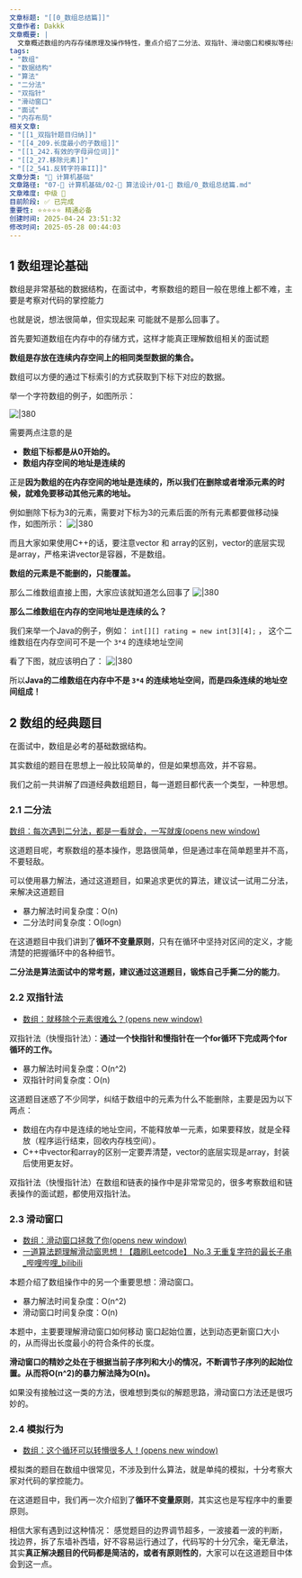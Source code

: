 ```yaml
---
文章标题: "[[0_数组总结篇]]" 
文章作者: Dakkk
文章概要: |
  文章概述数组的内存存储原理及操作特性，重点介绍了二分法、双指针、滑动窗口和模拟等经典算法。强调这些方法能显著提升数组问题解决效率，是面试中的常见考点，并提及循环不变量原则。
tags:
- "数组"
- "数据结构"
- "算法"
- "二分法"
- "双指针"
- "滑动窗口"
- "面试"
- "内存布局"
相关文章:
- "[[1_双指针题目归纳]]"
- "[[4_209.长度最小的子数组]]"
- "[[1_242.有效的字母异位词]]"
- "[[2_27.移除元素]]"
- "[[2_541.反转字符串II]]"
文章分类: "📐 计算机基础"
文章路径: "07-📐 计算机基础/02-🧮 算法设计/01-🔄 数组/0_数组总结篇.md"
文章难度: 中级 🌳
目前阶段: ✅ 已完成
重要性: ⭐⭐⭐⭐⭐ 精通必备
创建时间: 2025-04-24 23:51:32
修改时间: 2025-05-28 00:44:03
---
```


## 1 数组理论基础

数组是非常基础的数据结构，在面试中，考察数组的题目一般在思维上都不难，主要是考察对代码的掌控能力

也就是说，想法很简单，但实现起来 可能就不是那么回事了。

首先要知道数组在内存中的存储方式，这样才能真正理解数组相关的面试题

**数组是存放在连续内存空间上的相同类型数据的集合。**

数组可以方便的通过下标索引的方式获取到下标下对应的数据。

举一个字符数组的例子，如图所示：

![|380](https://my-obsidian-image.oss-cn-guangzhou.aliyuncs.com/2024/04/10dac32070d8b59660123947a36c83ad.png)


需要两点注意的是

- **数组下标都是从0开始的。**
- **数组内存空间的地址是连续的**

正是**因为数组的在内存空间的地址是连续的，所以我们在删除或者增添元素的时候，就难免要移动其他元素的地址。**

例如删除下标为3的元素，需要对下标为3的元素后面的所有元素都要做移动操作，如图所示：
![|380](https://my-obsidian-image.oss-cn-guangzhou.aliyuncs.com/2024/04/014c918d99962ec101213f88c4cb3ac1.png)


而且大家如果使用C++的话，要注意vector 和 array的区别，vector的底层实现是array，严格来讲vector是容器，不是数组。

**数组的元素是不能删的，只能覆盖。**

那么二维数组直接上图，大家应该就知道怎么回事了
![|380](https://my-obsidian-image.oss-cn-guangzhou.aliyuncs.com/2024/04/7c9fcad9b6f3cb41974d12378b1254d0.png)


**那么二维数组在内存的空间地址是连续的么？**

我们来举一个Java的例子，例如： `int[][] rating = new int[3][4];` ， 这个二维数组在内存空间可不是一个 `3*4` 的连续地址空间

看了下图，就应该明白了：
![|380](https://my-obsidian-image.oss-cn-guangzhou.aliyuncs.com/2024/04/543d6d5961e24f2cf3f620b1e52bdc87.png)


所以**Java的二维数组在内存中不是 `3*4` 的连续地址空间，而是四条连续的地址空间组成！**

## 2 数组的经典题目

在面试中，数组是必考的基础数据结构。

其实数组的题目在思想上一般比较简单的，但是如果想高效，并不容易。

我们之前一共讲解了四道经典数组题目，每一道题目都代表一个类型，一种思想。

### 2.1 二分法

[数组：每次遇到二分法，都是一看就会，一写就废(opens new window)](https://programmercarl.com/0704.%E4%BA%8C%E5%88%86%E6%9F%A5%E6%89%BE.html)

这道题目呢，考察数组的基本操作，思路很简单，但是通过率在简单题里并不高，不要轻敌。

可以使用暴力解法，通过这道题目，如果追求更优的算法，建议试一试用二分法，来解决这道题目

- 暴力解法时间复杂度：O(n)
- 二分法时间复杂度：O(logn)

在这道题目中我们讲到了**循环不变量原则**，只有在循环中坚持对区间的定义，才能清楚的把握循环中的各种细节。

**二分法是算法面试中的常考题，建议通过这道题目，锻炼自己手撕二分的能力**。

### 2.2 双指针法

- [数组：就移除个元素很难么？(opens new window)](https://programmercarl.com/0027.%E7%A7%BB%E9%99%A4%E5%85%83%E7%B4%A0.html)

双指针法（快慢指针法）：**通过一个快指针和慢指针在一个for循环下完成两个for循环的工作。**

- 暴力解法时间复杂度：O(n^2)
- 双指针时间复杂度：O(n)

这道题目迷惑了不少同学，纠结于数组中的元素为什么不能删除，主要是因为以下两点：

- 数组在内存中是连续的地址空间，不能释放单一元素，如果要释放，就是全释放（程序运行结束，回收内存栈空间）。
- C++中vector和array的区别一定要弄清楚，vector的底层实现是array，封装后使用更友好。

双指针法（快慢指针法）在数组和链表的操作中是非常常见的，很多考察数组和链表操作的面试题，都使用双指针法。

### 2.3 滑动窗口

- [数组：滑动窗口拯救了你(opens new window)](https://programmercarl.com/0209.%E9%95%BF%E5%BA%A6%E6%9C%80%E5%B0%8F%E7%9A%84%E5%AD%90%E6%95%B0%E7%BB%84.html)
- [一道算法题理解滑动窗思想！【趣刷Leetcode】 No.3 无重复字符的最长子串_哔哩哔哩_bilibili](https://www.bilibili.com/video/BV113411v7Ak/?spm_id_from=333.337.search-card.all.click&vd_source=268c1f3b89c763db9597d10733d3c3a3)

本题介绍了数组操作中的另一个重要思想：滑动窗口。

- 暴力解法时间复杂度：O(n^2)
- 滑动窗口时间复杂度：O(n)

本题中，主要要理解滑动窗口如何移动 窗口起始位置，达到动态更新窗口大小的，从而得出长度最小的符合条件的长度。

**滑动窗口的精妙之处在于根据当前子序列和大小的情况，不断调节子序列的起始位置。从而将O(n^2)的暴力解法降为O(n)。**

如果没有接触过这一类的方法，很难想到类似的解题思路，滑动窗口方法还是很巧妙的。

### 2.4 模拟行为

- [数组：这个循环可以转懵很多人！(opens new window)](https://programmercarl.com/0059.%E8%9E%BA%E6%97%8B%E7%9F%A9%E9%98%B5II.html)

模拟类的题目在数组中很常见，不涉及到什么算法，就是单纯的模拟，十分考察大家对代码的掌控能力。

在这道题目中，我们再一次介绍到了**循环不变量原则**，其实这也是写程序中的重要原则。

相信大家有遇到过这种情况： 感觉题目的边界调节超多，一波接着一波的判断，找边界，拆了东墙补西墙，好不容易运行通过了，代码写的十分冗余，毫无章法，其实**真正解决题目的代码都是简洁的，或者有原则性的**，大家可以在这道题目中体会到这一点。